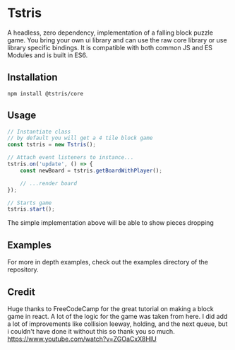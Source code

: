 # Tstris

A headless, zero dependency, implementation of a falling block puzzle game. You bring your own ui library and can use the raw core library or use library specific bindings. It is compatible with both common JS and ES Modules and is built in ES6.

## Installation

`npm install @tstris/core`

## Usage

```ts
// Instantiate class
// by default you will get a 4 tile block game
const tstris = new Tstris();

// Attach event listeners to instance...
tstris.on('update', () => {
    const newBoard = tstris.getBoardWithPlayer();

    // ...render board
});

// Starts game
tstris.start();
```

The simple implementation above will be able to show pieces dropping

## Examples

For more in depth examples, check out the examples directory of the repository.

## Credit

Huge thanks to FreeCodeCamp for the great tutorial on making a block game in react. A lot of the logic for the game was taken from here. I did add a lot of improvements like collision leeway, holding, and the next queue, but i couldn't have done it without this so thank you so much. <https://www.youtube.com/watch?v=ZGOaCxX8HIU>
